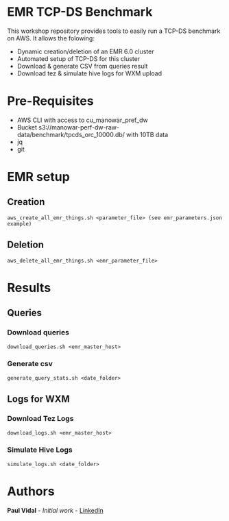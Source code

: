 # EMR TCP-DS Benchmark

This workshop repository provides tools to easily run a TCP-DS benchmark on AWS.
It allows the folowing:
* Dynamic creation/deletion of an EMR 6.0 cluster
* Automated setup of TCP-DS for this cluster
* Download & generate CSV from queries result
* Download tez & simulate hive logs for WXM upload


# Pre-Requisites

* AWS CLI with access to cu_manowar_pref_dw
* Bucket s3://manowar-perf-dw-raw-data/benchmark/tpcds_orc_10000.db/ with 10TB data
* jq
* git


# EMR setup

## Creation
```
aws_create_all_emr_things.sh <parameter_file> (see emr_parameters.json example)
```

## Deletion
```
aws_delete_all_emr_things.sh <emr_parameter_file>
```

# Results

## Queries

### Download queries
```
download_queries.sh <emr_master_host>
```

### Generate csv
```
generate_query_stats.sh <date_folder>
```


## Logs for WXM

### Download Tez Logs
```
download_logs.sh <emr_master_host>
```

### Simulate Hive Logs
```
simulate_logs.sh <date_folder>
```


# Authors

**Paul Vidal** - *Initial work* - [LinkedIn](https://www.linkedin.com/in/paulvid/)
